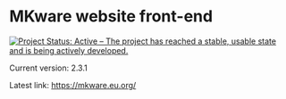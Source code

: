 # MKware website front-end

[![Project Status: Active – The project has reached a stable, usable state and is being actively developed.](https://www.repostatus.org/badges/latest/active.svg)](https://www.repostatus.org/#active)

Current version: 2.3.1

Latest link: https://mkware.eu.org/
